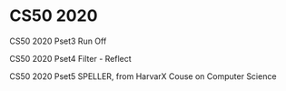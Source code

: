 # CS50 2020
CS50 2020 Pset3 Run Off

CS50 2020 Pset4 Filter - Reflect

CS50 2020 Pset5 SPELLER,
from HarvarX Couse on Computer Science
